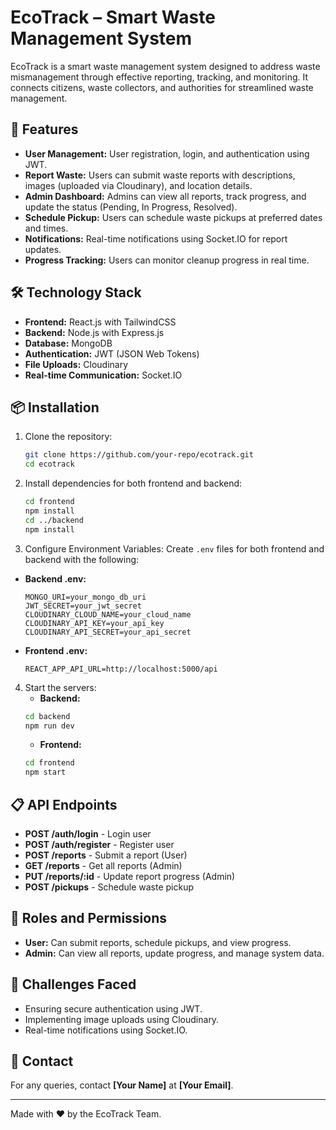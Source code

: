 # EcoTrack – Smart Waste Management System

EcoTrack is a smart waste management system designed to address waste mismanagement through effective reporting, tracking, and monitoring. It connects citizens, waste collectors, and authorities for streamlined waste management.

## 🚀 Features
- **User Management:** User registration, login, and authentication using JWT.
- **Report Waste:** Users can submit waste reports with descriptions, images (uploaded via Cloudinary), and location details.
- **Admin Dashboard:** Admins can view all reports, track progress, and update the status (Pending, In Progress, Resolved).
- **Schedule Pickup:** Users can schedule waste pickups at preferred dates and times.
- **Notifications:** Real-time notifications using Socket.IO for report updates.
- **Progress Tracking:** Users can monitor cleanup progress in real time.

## 🛠️ Technology Stack
- **Frontend:** React.js with TailwindCSS
- **Backend:** Node.js with Express.js
- **Database:** MongoDB
- **Authentication:** JWT (JSON Web Tokens)
- **File Uploads:** Cloudinary
- **Real-time Communication:** Socket.IO

## 📦 Installation

1. Clone the repository:
    ```bash
    git clone https://github.com/your-repo/ecotrack.git
    cd ecotrack
    ```

2. Install dependencies for both frontend and backend:
    ```bash
    cd frontend
    npm install
    cd ../backend
    npm install
    ```

3. Configure Environment Variables:
Create `.env` files for both frontend and backend with the following:
- **Backend .env:**
  ```env
  MONGO_URI=your_mongo_db_uri
  JWT_SECRET=your_jwt_secret
  CLOUDINARY_CLOUD_NAME=your_cloud_name
  CLOUDINARY_API_KEY=your_api_key
  CLOUDINARY_API_SECRET=your_api_secret
  ```
- **Frontend .env:**
  ```env
  REACT_APP_API_URL=http://localhost:5000/api
  ```

4. Start the servers:
    - **Backend:**
    ```bash
    cd backend
    npm run dev
    ```
    - **Frontend:**
    ```bash
    cd frontend
    npm start
    ```

## 📋 API Endpoints
- **POST /auth/login** - Login user
- **POST /auth/register** - Register user
- **POST /reports** - Submit a report (User)
- **GET /reports** - Get all reports (Admin)
- **PUT /reports/:id** - Update report progress (Admin)
- **POST /pickups** - Schedule waste pickup

## 👤 Roles and Permissions
- **User:** Can submit reports, schedule pickups, and view progress.
- **Admin:** Can view all reports, update progress, and manage system data.

## 🚧 Challenges Faced
- Ensuring secure authentication using JWT.
- Implementing image uploads using Cloudinary.
- Real-time notifications using Socket.IO.

## 📧 Contact
For any queries, contact **[Your Name]** at **[Your Email]**.

---

Made with ❤️ by the EcoTrack Team.

